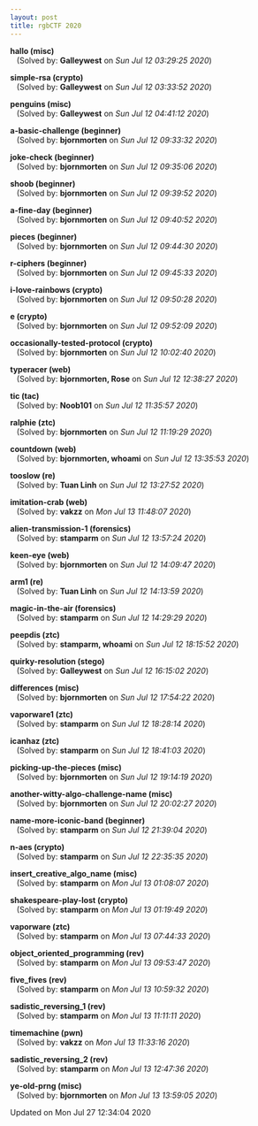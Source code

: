```yaml
---
layout: post
title: rgbCTF 2020
---
```


<!--break-->

**hallo (misc)**  
&nbsp;&nbsp;&nbsp;(Solved by: **Galleywest** on _Sun Jul 12 03:29:25 2020_)  
  
**simple-rsa (crypto)**  
&nbsp;&nbsp;&nbsp;(Solved by: **Galleywest** on _Sun Jul 12 03:33:52 2020_)  
  
**penguins (misc)**  
&nbsp;&nbsp;&nbsp;(Solved by: **Galleywest** on _Sun Jul 12 04:41:12 2020_)  
  
**a-basic-challenge (beginner)**  
&nbsp;&nbsp;&nbsp;(Solved by: **bjornmorten** on _Sun Jul 12 09:33:32 2020_)  
  
**joke-check (beginner)**  
&nbsp;&nbsp;&nbsp;(Solved by: **bjornmorten** on _Sun Jul 12 09:35:06 2020_)  
  
**shoob (beginner)**  
&nbsp;&nbsp;&nbsp;(Solved by: **bjornmorten** on _Sun Jul 12 09:39:52 2020_)  
  
**a-fine-day (beginner)**  
&nbsp;&nbsp;&nbsp;(Solved by: **bjornmorten** on _Sun Jul 12 09:40:52 2020_)  
  
**pieces (beginner)**  
&nbsp;&nbsp;&nbsp;(Solved by: **bjornmorten** on _Sun Jul 12 09:44:30 2020_)  
  
**r-ciphers (beginner)**  
&nbsp;&nbsp;&nbsp;(Solved by: **bjornmorten** on _Sun Jul 12 09:45:33 2020_)  
  
**i-love-rainbows (crypto)**  
&nbsp;&nbsp;&nbsp;(Solved by: **bjornmorten** on _Sun Jul 12 09:50:28 2020_)  
  
**e (crypto)**  
&nbsp;&nbsp;&nbsp;(Solved by: **bjornmorten** on _Sun Jul 12 09:52:09 2020_)  
  
**occasionally-tested-protocol (crypto)**  
&nbsp;&nbsp;&nbsp;(Solved by: **bjornmorten** on _Sun Jul 12 10:02:40 2020_)  
  
**typeracer (web)**  
&nbsp;&nbsp;&nbsp;(Solved by: **bjornmorten, Rose** on _Sun Jul 12 12:38:27 2020_)  
  
**tic (tac)**  
&nbsp;&nbsp;&nbsp;(Solved by: **Noob101** on _Sun Jul 12 11:35:57 2020_)  
  
**ralphie (ztc)**  
&nbsp;&nbsp;&nbsp;(Solved by: **bjornmorten** on _Sun Jul 12 11:19:29 2020_)  
  
**countdown (web)**  
&nbsp;&nbsp;&nbsp;(Solved by: **bjornmorten, whoami** on _Sun Jul 12 13:35:53 2020_)  
  
**tooslow (re)**  
&nbsp;&nbsp;&nbsp;(Solved by: **Tuan Linh** on _Sun Jul 12 13:27:52 2020_)  
  
**imitation-crab (web)**  
&nbsp;&nbsp;&nbsp;(Solved by: **vakzz** on _Mon Jul 13 11:48:07 2020_)  
  
**alien-transmission-1 (forensics)**  
&nbsp;&nbsp;&nbsp;(Solved by: **stamparm** on _Sun Jul 12 13:57:24 2020_)  
  
**keen-eye (web)**  
&nbsp;&nbsp;&nbsp;(Solved by: **bjornmorten** on _Sun Jul 12 14:09:47 2020_)  
  
**arm1 (re)**  
&nbsp;&nbsp;&nbsp;(Solved by: **Tuan Linh** on _Sun Jul 12 14:13:59 2020_)  
  
**magic-in-the-air (forensics)**  
&nbsp;&nbsp;&nbsp;(Solved by: **stamparm** on _Sun Jul 12 14:29:29 2020_)  
  
**peepdis (ztc)**  
&nbsp;&nbsp;&nbsp;(Solved by: **stamparm, whoami** on _Sun Jul 12 18:15:52 2020_)  
  
**quirky-resolution (stego)**  
&nbsp;&nbsp;&nbsp;(Solved by: **Galleywest** on _Sun Jul 12 16:15:02 2020_)  
  
**differences (misc)**  
&nbsp;&nbsp;&nbsp;(Solved by: **bjornmorten** on _Sun Jul 12 17:54:22 2020_)  
  
**vaporware1 (ztc)**  
&nbsp;&nbsp;&nbsp;(Solved by: **stamparm** on _Sun Jul 12 18:28:14 2020_)  
  
**icanhaz (ztc)**  
&nbsp;&nbsp;&nbsp;(Solved by: **stamparm** on _Sun Jul 12 18:41:03 2020_)  
  
**picking-up-the-pieces (misc)**  
&nbsp;&nbsp;&nbsp;(Solved by: **bjornmorten** on _Sun Jul 12 19:14:19 2020_)  
  
**another-witty-algo-challenge-name (misc)**  
&nbsp;&nbsp;&nbsp;(Solved by: **bjornmorten** on _Sun Jul 12 20:02:27 2020_)  
  
**name-more-iconic-band (beginner)**  
&nbsp;&nbsp;&nbsp;(Solved by: **stamparm** on _Sun Jul 12 21:39:04 2020_)  
  
**n-aes (crypto)**  
&nbsp;&nbsp;&nbsp;(Solved by: **stamparm** on _Sun Jul 12 22:35:35 2020_)  
  
**insert_creative_algo_name (misc)**  
&nbsp;&nbsp;&nbsp;(Solved by: **stamparm** on _Mon Jul 13 01:08:07 2020_)  
  
**shakespeare-play-lost (crypto)**  
&nbsp;&nbsp;&nbsp;(Solved by: **stamparm** on _Mon Jul 13 01:19:49 2020_)  
  
**vaporware (ztc)**  
&nbsp;&nbsp;&nbsp;(Solved by: **stamparm** on _Mon Jul 13 07:44:33 2020_)  
  
**object_oriented_programming (rev)**  
&nbsp;&nbsp;&nbsp;(Solved by: **stamparm** on _Mon Jul 13 09:53:47 2020_)  
  
**five_fives (rev)**  
&nbsp;&nbsp;&nbsp;(Solved by: **stamparm** on _Mon Jul 13 10:59:32 2020_)  
  
**sadistic_reversing_1 (rev)**  
&nbsp;&nbsp;&nbsp;(Solved by: **stamparm** on _Mon Jul 13 11:11:11 2020_)  
  
**timemachine (pwn)**  
&nbsp;&nbsp;&nbsp;(Solved by: **vakzz** on _Mon Jul 13 11:33:16 2020_)  
  
**sadistic_reversing_2 (rev)**  
&nbsp;&nbsp;&nbsp;(Solved by: **stamparm** on _Mon Jul 13 12:47:36 2020_)  
  
**ye-old-prng (misc)**  
&nbsp;&nbsp;&nbsp;(Solved by: **bjornmorten** on _Mon Jul 13 13:59:05 2020_)  
  


Updated on Mon Jul 27 12:34:04 2020
